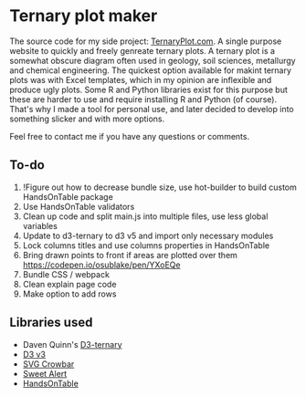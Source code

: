 # Ternary plot maker

The source code for my side project: [TernaryPlot.com](http://www.ternaryplot.com). A single purpose website to quickly and freely genreate ternary plots. A ternary plot is a somewhat obscure diagram often used in geology, soil sciences, metallurgy and chemical engineering. The quickest option available for makint ternary plots was with Excel templates, which in my opinion are inflexible and produce ugly plots. Some R and Python libraries exist for this purpose but these are harder to use and require installing R and Python (of course). That's why I made a tool for personal use, and later decided to develop into something slicker and with more options.

Feel free to contact me if you have any questions or comments.

## To-do

1. !Figure out how to decrease bundle size, use hot-builder to build custom HandsOnTable package
2. Use HandsOnTable validators
2. Clean up code and split main.js into multiple files, use less global variables
2. Update to d3-ternary to d3 v5 and import only necessary modules
2. Lock columns titles and use columns properties in HandsOnTable
3. Bring drawn points to front if areas are plotted over them https://codepen.io/osublake/pen/YXoEQe 
3. Bundle CSS / webpack
4. Clean explain page code
2. Make option to add rows


## Libraries used

* Daven Quinn's [D3-ternary](https://github.com/davenquinn/d3-ternary)
* [D3 v3](https://d3js.org/)
* [SVG Crowbar](https://github.com/NYTimes/svg-crowbar)
* [Sweet Alert](https://sweetalert.js.org/)
* [HandsOnTable](https://handsontable.com/)
